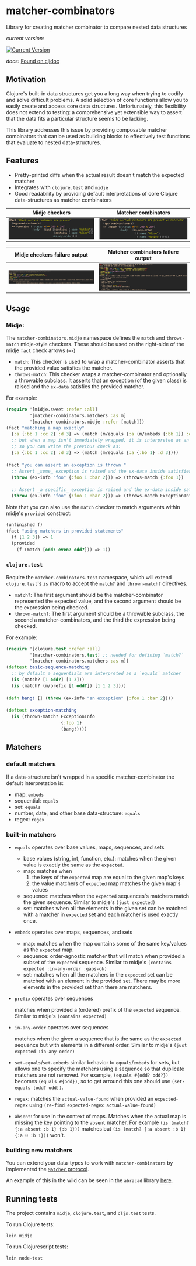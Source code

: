 # matcher-combinators

Library for creating matcher combinator to compare nested data structures

_current version:_

[![Current Version](https://img.shields.io/clojars/v/nubank/matcher-combinators.svg)](https://clojars.org/nubank/matcher-combinators)

_docs:_
[Found on cljdoc](https://cljdoc.xyz/d/nubank/matcher-combinators/0.3.1/doc/readme)

## Motivation

Clojure's built-in data structures get you a long way when trying to codify and solve difficult problems. A solid selection of core functions allow you to easily create and access core data structures. Unfortunately, this flexibility does not extend to testing: a comprehensive yet extensible way to assert that the data fits a particular structure seems to be lacking.

This library addresses this issue by providing composable matcher combinators that can be used as building blocks to effectively test functions that evaluate to nested data-structures.

## Features

- Pretty-printed diffs when the actual result doesn't match the expected matcher
- Integrates with `clojure.test` and `midje`
- Good readability by providing default interpretations of core Clojure data-structures as matcher combinators

| Midje checkers | Matcher combinators |
| ------- | ----- |
| ![midje checkers](doc/images/midje_check.png) | ![matcher combinators check](doc/images/matcher_check.png) |

| Midje checkers failure output | Matcher combinators failure output |
| ------- | ----- |
| ![midje checker failure output](doc/images/midje_failure.png) | ![matcher combinators failure output](doc/images/matcher_output.png) |

## Usage

### Midje:

The `matcher-combinators.midje` namespace defines the `match` and `throws-match` midje-style checkers. These should be used on the right-side of the midje `fact` check arrows (`=>`)

 - `match`: This checker is used to wrap a matcher-combinator asserts that the provided value satisfies the matcher.
 - `throws-match`: This checker wraps a matcher-combinator and optionally a throwable subclass. It asserts that an exception (of the given class) is raised and the `ex-data` satisfies the provided matcher.

For example:

```clojure
(require '[midje.sweet :refer :all]
         '[matcher-combinators.matchers :as m]
         '[matcher-combinators.midje :refer [match]])
(fact "matching a map exactly"
  {:a {:bb 1 :cc 2} :d 3} => (match (m/equals {:a (m/embeds {:bb 1}) :d 3}))
  ;; but when a map isn't immediately wrapped, it is interpreted as an `embeds` matcher
  ;; so you can write the previous check as:
  {:a {:bb 1 :cc 2} :d 3} => (match (m/equals {:a {:bb 1} :d 3})))

(fact "you can assert an exception is thrown "
  ;; Assert _some_ exception is raised and the ex-data inside satisfies the matcher
  (throw (ex-info "foo" {:foo 1 :bar 2})) => (throws-match {:foo 1})

  ;; Assert _a specific_ exception is raised and the ex-data inside satisfies the matcher
  (throw (ex-info "foo" {:foo 1 :bar 2})) => (throws-match ExceptionInfo {:foo 1}))
```

Note that you can also use the `match` checker to match arguments within midje's `provided` construct:

```clojure
(unfinished f)
(fact "using matchers in provided statements"
  (f [1 2 3]) => 1
  (provided
    (f (match [odd? even? odd?])) => 1))
```

### `clojure.test`

Require the `matcher-combinators.test` namespace, which will extend `clojure.test`'s `is` macro to accept the `match?` and `thrown-match?` directives.

 - `match?`: The first argument should be the matcher-combinator represented the expected value, and the second argument should be the expression being checked.
 - `thrown-match?`: The first argument should be a throwable subclass, the second a matcher-combinators, and the third the expression being checked.

For example:

```clojure
(require '[clojure.test :refer :all]
         '[matcher-combinators.test] ;; needed for defining `match?`
         '[matcher-combinators.matchers :as m])
(deftest basic-sequence-matching
  ;; by default a sequentials are interpreted as a `equals` matcher
  (is (match? [1 odd?] [1 3]))
  (is (match? (m/prefix [1 odd?]) [1 1 2 3])))

(defn bang! [] (throw (ex-info "an exception" {:foo 1 :bar 2})))

(deftest exception-matching
  (is (thrown-match? ExceptionInfo
                     {:foo 1}
                     (bang!))))
```

## Matchers

### default matchers

If a data-structure isn't wrapped in a specific matcher-combinator the default interpretation is:
- map: `embeds`
- sequential: `equals`
- set: `equals`
- number, date, and other base data-structure: `equals`
- regex: `regex`

### built-in matchers

- `equals` operates over base values, maps, sequences, and sets
  - base values (string, int, function, etc.): matches when the given value is exactly the same as the `expected`.
  - map: matches when
      1. the keys of the `expected` map are equal to the given map's keys
      2. the value matchers of `expected` map matches the given map's values
  - sequence: matches when the `expected` sequences's matchers match the given sequence. Similar to midje's `(just expected)`
  - set: matches when all the elements in the given set can be matched with a matcher in `expected` set and each matcher is used exactly once.
- `embeds` operates over maps, sequences, and sets
  - map: matches when the map contains some of the same key/values as the `expected` map.
  - sequence: order-agnostic matcher that will match when provided a subset of the `expected` sequence. Similar to midje's `(contains expected :in-any-order :gaps-ok)`
  - set: matches when all the matchers in the `expected` set can be matched with an element in the provided set. There may be more elements in the provided set than there are matchers.
- `prefix` operates over sequences

  matches when provided a (ordered) prefix of the `expected` sequence. Similar to midje's `(contains expected)`
- `in-any-order` operates over sequences

  matches when the given a sequence that is the same as the `expected` sequence but with elements in a different order.  Similar to midje's `(just expected :in-any-order)`

- `set-equals`/`set-embeds` similar behavior to `equals`/`embeds` for sets, but allows one to specify the matchers using a sequence so that duplicate matchers are not removed. For example, `(equals #{odd? odd?})` becomes `(equals #{odd})`, so to get arround this one should use `(set-equals [odd? odd])`.

- `regex`: matches the `actual-value-found` when provided an `expected-regex` using `(re-find expected-regex actual-value-found)`

- `absent`: for use in the context of maps. Matches when the actual map is missing the key pointing to the `absent` matcher. For example `(is (match? {:a absent :b 1} {:b 1}))` matches but `(is (match? {:a absent :b 1} {:a 0 :b 1}))` won't.

### building new matchers

You can extend your data-types to work with `matcher-combinators` by implemented the [`Matcher` protocol](https://github.com/nubank/matcher-combinators/blob/066da1a07ab620a6c63bbb0ce8e1b6b3a4ccd956/src/matcher_combinators/core.clj#L5-L9).

An example of this in the wild can be seen in the `abracad` library [here](https://github.com/nubank/abracad/blob/b52e6a7114461f50bdacc2cf09a1de08f707b9f3/test/abracad/custom_types_test.clj#L15-L20).

## Running tests

The project contains `midje`, `clojure.test`, and `cljs.test` tests.

To run Clojure tests:

```
lein midje
```

To run Clojurescript tests:

```
lein node-test
```
